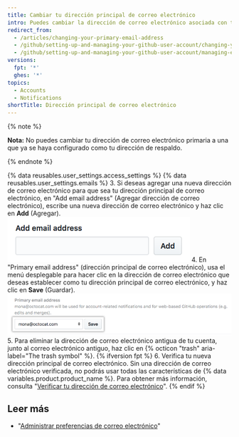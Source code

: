 ```yaml
---
title: Cambiar tu dirección principal de correo electrónico
intro: Puedes cambiar la dirección de correo electrónico asociada con tu cuenta de usuario en cualquier momento.
redirect_from:
  - /articles/changing-your-primary-email-address
  - /github/setting-up-and-managing-your-github-user-account/changing-your-primary-email-address
  - /github/setting-up-and-managing-your-github-user-account/managing-email-preferences/changing-your-primary-email-address
versions:
  fpt: '*'
  ghes: '*'
topics:
  - Accounts
  - Notifications
shortTitle: Dirección principal de correo electrónico
---
```


{% note %}

**Nota:** No puedes cambiar tu dirección de correo electrónico primaria a una que ya se haya configurado como tu dirección de respaldo.

{% endnote %}

{% data reusables.user_settings.access_settings %}
{% data reusables.user_settings.emails %}
3. Si deseas agregar una nueva dirección de correo electrónico para que sea tu dirección principal de correo electrónico, en "Add email address" (Agregar dirección de correo electrónico), escribe una nueva dirección de correo electrónico y haz clic en **Add** (Agregar). ![Botón Add another email address (Agregar otra dirección de correo electrónico)](/assets/images/help/settings/add_another_email_address.png)
4. En "Primary email address" (dirección principal de correo electrónico), usa el menú desplegable para hacer clic en la dirección de correo electrónico que deseas establecer como tu dirección principal de correo electrónico, y haz clic en **Save** (Guardar). ![Botón Set as primary (Establecer como principal)](/assets/images/help/settings/set_as_primary_email.png)
5. Para eliminar la dirección de correo electrónico antigua de tu cuenta, junto al correo electrónico antiguo, haz clic en {% octicon "trash" aria-label="The trash symbol" %}.
{% ifversion fpt %}
6. Verifica tu nueva dirección principal de correo electrónico. Sin una dirección de correo electrónico verificada, no podrás usar todas las características de {% data variables.product.product_name %}. Para obtener más información, consulta "[Verificar tu dirección de correo electrónico](/articles/verifying-your-email-address)".
{% endif %}

## Leer más

- "[Administrar preferencias de correo electrónico](/articles/managing-email-preferences/)"
